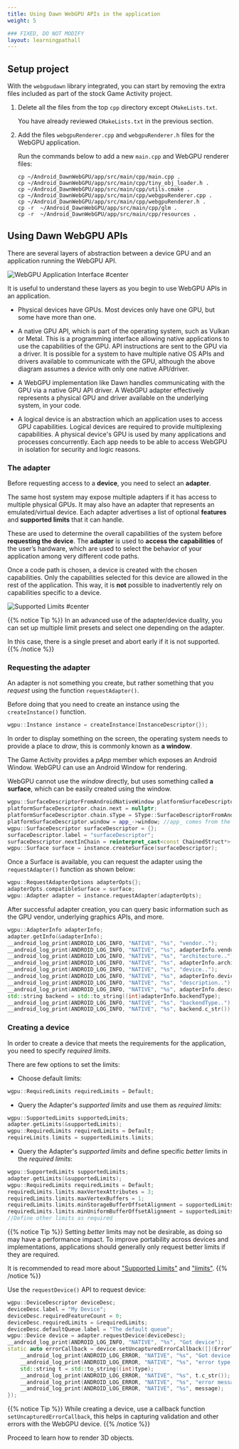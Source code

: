 ```yaml
---
title: Using Dawn WebGPU APIs in the application
weight: 5

### FIXED, DO NOT MODIFY
layout: learningpathall
---
```


## Setup project

With the `webgpudawn` library integrated, you can start by removing the extra files included as part of the stock Game Activity project. 

1. Delete all the files from the top `cpp` directory except `CMakeLists.txt`. 

    You have already reviewed `CMakeLists.txt` in the previous section. 

2. Add the files `webgpuRenderer.cpp` and `webgpuRenderer.h` files for the WebGPU application. 

    Run the commands below to add a new `main.cpp` and WebGPU renderer files:

    ```console
    cp ~/Android_DawnWebGPU/app/src/main/cpp/main.cpp .
    cp ~/Android_DawnWebGPU/app/src/main/cpp/tiny_obj_loader.h . 
    cp ~/Android_DawnWebGPU/app/src/main/cpp/utils.cmake .
    cp ~/Android_DawnWebGPU/app/src/main/cpp/webgpuRenderer.cpp .
    cp ~/Android_DawnWebGPU/app/src/main/cpp/webgpuRenderer.h .
    cp -r  ~/Android_DawnWebGPU/app/src/main/cpp/glm .
    cp -r  ~/Android_DawnWebGPU/app/src/main/cpp/resources .
    ```

 

## Using Dawn WebGPU APIs

There are several layers of abstraction between a device GPU and an application running the WebGPU API.

![WebGPU Application Interface #center](images/webgpu_app_interface.png "WebGPU Application Interface")

It is useful to understand these layers as you begin to use WebGPU APIs in an application.

* Physical devices have GPUs. Most devices only have one GPU, but some have more than one.

* A native GPU API, which is part of the operating system, such as Vulkan or Metal. This is a programming interface allowing native applications to use the capabilities of the GPU. API instructions are sent to the GPU via a driver. It is possible for a system to have multiple native OS APIs and drivers available to communicate with the GPU, although the above diagram assumes a device with only one native API/driver.

* A WebGPU implementation like Dawn handles communicating with the GPU via a native GPU API driver. A WebGPU adapter effectively represents a physical GPU and driver available on the underlying system, in your code.

* A logical device is an abstraction which an application uses to access GPU capabilities. Logical devices are required to provide multiplexing capabilities. A physical device's GPU is used by many applications and processes concurrently. Each app needs to be able to access WebGPU in isolation for security and logic reasons.

### The adapter

Before requesting access to a **device**, you need to select an **adapter**. 

The same host system may expose multiple adapters if it has access to multiple physical GPUs. It may also have an adapter that represents an emulated/virtual device. Each adapter advertises a list of optional **features** and **supported limits** that it can handle. 

These are used to determine the overall capabilities of the system before **requesting the device**. The **adapter** is used to **access the capabilities** of the user’s hardware, which are used to select the behavior of your application among very different code paths. 

Once a code path is chosen, a device is created with the chosen capabilities. Only the capabilities selected for this device are  allowed in the rest of the application. This way, it is **not** possible to inadvertently rely on capabilities specific to a device.

![Supported Limits #center](images/adapter_supported_limits.png "Adapter Supported Limits")

{{% notice Tip %}}
In an advanced use of the adapter/device duality, you can set up multiple limit presets and select one depending on the adapter. 

In this case, there is a single preset and abort early if it is not supported.
{{% /notice %}}

### Requesting the adapter

An adapter is not something you create, but rather something that you *request* using the function `requestAdapter()`.

Before doing that you need to create an instance using the `createInstance()` function. 

```C++
wgpu::Instance instance = createInstance(InstanceDescriptor{});
```

In order to display something on the screen, the operating system needs to provide a place to *draw*, this is commonly known as **a window**. 

The Game Activity provides a *pApp* member which exposes an Android Window. WebGPU can use an Android Window for rendering. 

WebGPU cannot use the *window* directly, but uses something called **a surface**, which can be easily created using the window. 

```C++
wgpu::SurfaceDescriptorFromAndroidNativeWindow platformSurfaceDescriptor = {};
platformSurfaceDescriptor.chain.next = nullptr;
platformSurfaceDescriptor.chain.sType = SType::SurfaceDescriptorFromAndroidNativeWindow;
platformSurfaceDescriptor.window = app_->window; //app_ comes from the game activity
wgpu::SurfaceDescriptor surfaceDescriptor = {};
surfaceDescriptor.label = "surfaceDescriptor";
surfaceDescriptor.nextInChain = reinterpret_cast<const ChainedStruct*>(&platformSurfaceDescriptor);
wgpu::Surface surface = instance.createSurface(surfaceDescriptor);
```

Once a Surface is available, you can request the adapter using the `requestAdapter()` function as shown below:

```C++
wgpu::RequestAdapterOptions adapterOpts{};
adapterOpts.compatibleSurface = surface;
wgpu::Adapter adapter = instance.requestAdapter(adapterOpts);
```

After successful adapter creation, you can query basic information such as the GPU vendor, underlying graphics APIs, and more. 

```C++
wgpu::AdapterInfo adapterInfo;
adapter.getInfo(&adapterInfo);
__android_log_print(ANDROID_LOG_INFO, "NATIVE", "%s", "vendor..");
__android_log_print(ANDROID_LOG_INFO, "NATIVE", "%s", adapterInfo.vendor);
__android_log_print(ANDROID_LOG_INFO, "NATIVE", "%s", "architecture..");
__android_log_print(ANDROID_LOG_INFO, "NATIVE", "%s", adapterInfo.architecture);
__android_log_print(ANDROID_LOG_INFO, "NATIVE", "%s", "device..");
__android_log_print(ANDROID_LOG_INFO, "NATIVE", "%s", adapterInfo.device);
__android_log_print(ANDROID_LOG_INFO, "NATIVE", "%s", "description..");
__android_log_print(ANDROID_LOG_INFO, "NATIVE", "%s", adapterInfo.description);
std::string backend = std::to_string((int)adapterInfo.backendType);
__android_log_print(ANDROID_LOG_INFO, "NATIVE", "%s", "backendType..");
__android_log_print(ANDROID_LOG_INFO, "NATIVE", "%s", backend.c_str());
```

### Creating a device

In order to create a device that meets the requirements for the application, you need to specify *required limits*. 

There are few options to set the limits:

* Choose default limits:

```C++
wgpu::RequiredLimits requiredLimits = Default;
```

* Query the Adapter's *supported limits* and use them as *required limits*:

```C++
wgpu::SupportedLimits supportedLimits;
adapter.getLimits(&supportedLimits);
wgpu::RequiredLimits requiredLimits = Default;
requireLimits.limits = supportedLimits.limits;
```

* Query the Adapter's *supported limits* and define specific *better* limits in the *required limits*:

```C++
wgpu::SupportedLimits supportedLimits;
adapter.getLimits(&supportedLimits);
wgpu::RequiredLimits requiredLimits = Default;
requiredLimits.limits.maxVertexAttributes = 3;
requiredLimits.limits.maxVertexBuffers = 1;
requiredLimits.limits.minStorageBufferOffsetAlignment = supportedLimits.limits.minStorageBufferOffsetAlignment;
requiredLimits.limits.minUniformBufferOffsetAlignment = supportedLimits.limits.minUniformBufferOffsetAlignment;
//Define other limits as required

```

{{% notice Tip %}}
Setting *better* limits may not be desirable, as doing so may have a performance impact. To improve portability across devices and implementations, applications should generally only request better limits if they are required. 

It is recommended to read more about ["Supported Limits"](https://developer.mozilla.org/en-US/docs/Web/API/GPUSupportedLimits) and ["limits"](https://gpuweb.github.io/gpuweb/#limits).
{{% /notice %}}

Use the `requestDevice()` API to request device:

```C++
wgpu::DeviceDescriptor deviceDesc;
deviceDesc.label = "My Device";
deviceDesc.requiredFeatureCount = 0;
deviceDesc.requiredLimits = &requiredLimits;
deviceDesc.defaultQueue.label = "The default queue";
wgpu::Device device = adapter.requestDevice(deviceDesc);
__android_log_print(ANDROID_LOG_INFO, "NATIVE", "%s", "Got device");
static auto errorCallback = device.setUncapturedErrorCallback([](ErrorType type, char const* message) {
    __android_log_print(ANDROID_LOG_ERROR, "NATIVE", "%s", "Got device error");
    __android_log_print(ANDROID_LOG_ERROR, "NATIVE", "%s", "error type:");
    std::string t = std::to_string((int)type);
    __android_log_print(ANDROID_LOG_ERROR, "NATIVE", "%s", t.c_str());
    __android_log_print(ANDROID_LOG_ERROR, "NATIVE", "%s", "error message:");
    __android_log_print(ANDROID_LOG_ERROR, "NATIVE", "%s", message);
});
```

{{% notice Tip %}}
While creating a device, use a callback function `setUncapturedErrorCallback`, this helps in capturing validation and other errors with the WebGPU device. 
{{% /notice %}}

Proceed to learn how to render 3D objects. 